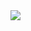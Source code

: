 <img src="https://s1.hostingkartinok.com/uploads/images/2021/12/0964cf36c427826d7442170d1dbd080d.gif"/>

